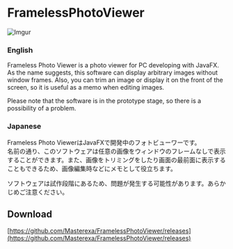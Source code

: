 # FramelessPhotoViewer

![Imgur](https://i.imgur.com/4XdJx9Y.png)

### English
Frameless Photo Viewer is a photo viewer for PC developing with JavaFX.<br>
As the name suggests, this software can display arbitrary images without window frames. Also, you can trim an image or display it on the front of the screen, so it is useful as a memo when editing images.

Please note that the software is in the prototype stage, so there is a possibility of a problem.


### Japanese
Frameless Photo ViewerはJavaFXで開発中のフォトビューワーです。<br>
名前の通り、このソフトウェアは任意の画像をウィンドウのフレームなしで表示することができます。また、画像をトリミングをしたり画面の最前面に表示することもできるため、画像編集時などにメモとして役立ちます。

ソフトウェアは試作段階にあるため、問題が発生する可能性があります。あらかじめご注意ください。


## Download

[https://github.com/Masterexa/FramelessPhotoViewer/releases](https://github.com/Masterexa/FramelessPhotoViewer/releases)
